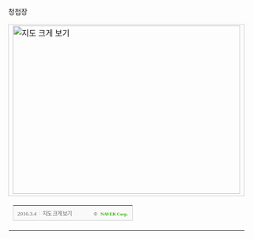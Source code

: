 청첩장


<table cellpadding="0" cellspacing="0" width="462"> <tr> <td style="border:1px solid #cecece;"><a href="http://map.naver.com/?menu=location&mapMode=0&lat=37.5540273&lng=126.937373&dlevel=12&slng=126.9373755&slat=37.5552514&sdid=s11636653&elng=126.9377205&elat=37.5526706&edid=s36333854&pathType=3&dtPathType=0&sText=7Iug7LSM7JetIDLtmLjshKA%3D&eText=7LyA7J207YSw7YuA&enc=b64" target="_blank"><img src="http://prt.map.naver.com/mashupmap/print?key=p1457078339604_-1449006495" width="460" height="340" alt="지도 크게 보기" title="지도 크게 보기" border="0" style="vertical-align:top;"/></a></td> </tr> <tr> <td>  <table cellpadding="0" cellspacing="0" width="100%">  <tr>  <td height="30" bgcolor="#f9f9f9" align="left" style="padding-left:9px; border-left:1px solid #cecece; border-bottom:1px solid #cecece;">   <span style="font-family: tahoma; font-size: 11px; color:#666;">2016.3.4</span>&nbsp;<span style="font-size: 11px; color:#e5e5e5;">|</span>&nbsp;<a style="font-family: dotum,sans-serif; font-size: 11px; color:#666; text-decoration: none; letter-spacing: -1px;" href="http://map.naver.com/?menu=location&mapMode=0&lat=37.5540273&lng=126.937373&dlevel=12&slng=126.9373755&slat=37.5552514&sdid=s11636653&elng=126.9377205&elat=37.5526706&edid=s36333854&pathType=3&dtPathType=0&sText=7Iug7LSM7JetIDLtmLjshKA%3D&eText=7LyA7J207YSw7YuA&enc=b64" target="_blank">지도 크게 보기</a>  </td>  <td width="98" bgcolor="#f9f9f9" align="right" style="text-align:right; padding-right:9px; border-right:1px solid #cecece; border-bottom:1px solid #cecece;">   <span style="float:right;"><span style="font-size:9px; font-family:Verdana, sans-serif; color:#444;">&copy;&nbsp;</span>&nbsp;<a style="font-family:tahoma; font-size:9px; font-weight:bold; color:#2db400; text-decoration:none;" href="http://www.nhncorp.com" target="_blank">NAVER Corp.</a></span>  </td>  </tr>  </table> </td> </tr>  </table>
